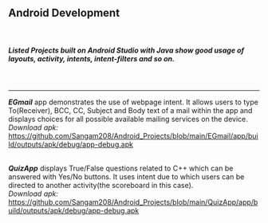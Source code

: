 <h2>Android Development</h2><br>
<h5><b><i>Listed Projects built on Android Studio with Java show good usage of layouts, activity, intents, intent-filters and so on.</i></b></h5><br><hr>

<b><i>EGmail</i></b> app demonstrates the use of webpage intent. It allows users to type To(Receiver), BCC, CC, Subject and Body text of a mail within the app and displays choices for all possible available mailing services on the device.<br>
<i>Download apk: </i>https://github.com/Sangam208/Android_Projects/blob/main/EGmail/app/build/outputs/apk/debug/app-debug.apk<br><br>

<b><i>QuizApp</i></b> displays True/False questions related to C++ which can be answered with Yes/No buttons. It uses intent due to which users can be directed 
to another activity(the scoreboard in this case).<br>
<i>Download apk: </i>https://github.com/Sangam208/Android_Projects/blob/main/QuizApp/app/build/outputs/apk/debug/app-debug.apk
